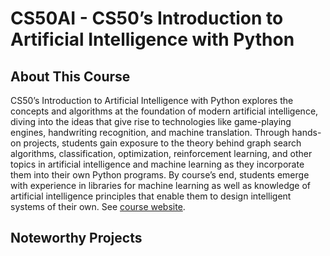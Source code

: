 # CS50AI - CS50’s Introduction to Artificial Intelligence with Python

## About This Course

CS50’s Introduction to Artificial Intelligence with Python explores the concepts and algorithms at the foundation of modern artificial intelligence, diving into the ideas that give rise to technologies like game-playing engines, handwriting recognition, and machine translation. Through hands-on projects, students gain exposure to the theory behind graph search algorithms, classification, optimization, reinforcement learning, and other topics in artificial intelligence and machine learning as they incorporate them into their own Python programs. By course’s end, students emerge with experience in libraries for machine learning as well as knowledge of artificial intelligence principles that enable them to design intelligent systems of their own. See [course website](https://pll.harvard.edu/course/cs50s-introduction-artificial-intelligence-python).

## Noteworthy Projects

